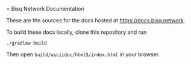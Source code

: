 = Bisq Network Documentation

These are the sources for the docs hosted at https://docs.bisq.network.

To build these docs locally, clone this repository and run

    ./gradlew build

Then open `build/asciidoc/html5/index.html` in your browser.
